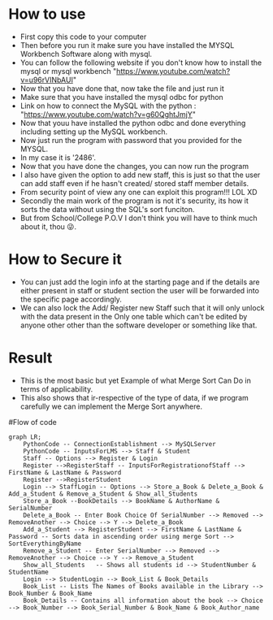# How to use
* First copy this code to your computer
* Then before you run it make sure you have installed the MYSQL Workbench Software along with mysql. 
* You can follow the following website if you don't know how to install the mysql or mysql workbench "https://www.youtube.com/watch?v=u96rVINbAUI"
* Now that you have done that, now take the file and just run it
* Make sure that you have installed the mysql odbc for python 
* Link on how to connect the MySQL with the python : "https://www.youtube.com/watch?v=g60QghtJmjY"
* Now that youu have installed the python odbc and done everything including setting up the MySQL workbench. 
* Now just run the program with password that you provided for the MYSQL.
* In my case it is '2486'.
* Now that you have done the changes, you can now run the program
* I also have given the option to add new staff, this is just so that the user can add staff even if he hasn't created/ stored staff member details.
* From security point of view any one can exploit this program!!! LOL XD
* Secondly the main work of the program is not it's security, its how it sorts the data without using the SQL's sort funciton.
* But from School/College P.O.V I don't think you will have to think much about it, thou 😜.
# How to Secure it
* You can just add the login info at the starting page and if the details are either present in staff or student section the user will be forwarded into the 
specific page accordingly.
* We can also lock the Add/ Register new Staff such that it will only unlock with the data present in the Only one table which can't be edited by anyone other
other than the software developer or something like that.
# Result
* This is the most basic but yet Example of what Merge Sort Can Do in terms of applicability.
* This also shows that ir-respective of the type of data, if we program carefully we can implement the Merge Sort anywhere.

#Flow of code


```mermaid
graph LR;
    PythonCode -- ConnectionEstablishment --> MySQLServer
    PythonCode -- InputsForLMS --> Staff & Student
    Staff -- Options --> Register & Login 
    Register -->RegisterStaff -- InputsForRegistrationofStaff --> FirstName & LastName & Password
    Register -->RegisterStudent  
    Login --> StaffLogin -- Options --> Store_a_Book & Delete_a_Book & Add_a_Student & Remove_a_Student & Show_all_Students
    Store_a_Book --BookDetails --> BookName & AuthorName & SerialNumber
    Delete_a_Book -- Enter Book Choice Of SerialNumber --> Removed --> RemoveAnother --> Choice --> Y --> Delete_a_Book
    Add_a_Student --> RegisterStudent --> FirstName & LastName & Password -- Sorts data in ascending order using merge Sort --> SortEverythingByName
    Remove_a_Student -- Enter SerialNumber --> Removed --> RemoveAnother --> Choice --> Y --> Remove_a_Student
    Show_all_Students   -- Shows all students id --> StudentNumber & StudentName
    Login --> StudentLogin --> Book_List & Book_Details
    Book_List -- Lists The Names of Books available in the Library --> Book_Number & Book_Name
    Book_Details -- Contains all information about the book --> Choice --> Book_Number --> Book_Serial_Number & Book_Name & Book_Author_name
```